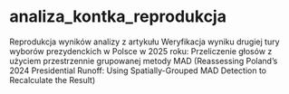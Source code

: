 # analiza_kontka_reprodukcja
Reprodukcja wyników analizy z artykułu Weryfikacja wyniku drugiej tury wyborów prezydenckich w Polsce w 2025 roku: Przeliczenie głosów z użyciem przestrzennie grupowanej metody MAD (Reassessing Poland’s 2024 Presidential Runoff: Using Spatially-Grouped MAD Detection to Recalculate the Result)
